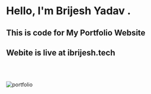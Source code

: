 # Hello, I'm Brijesh Yadav .
## This is code for My Portfolio Website
## Webite is live at ibrijesh.tech

<br>
<br>

![portfolio](https://user-images.githubusercontent.com/41025295/126442965-744d098f-63e6-4d7c-9bde-451135dfcd97.gif)

<br>
<br>

